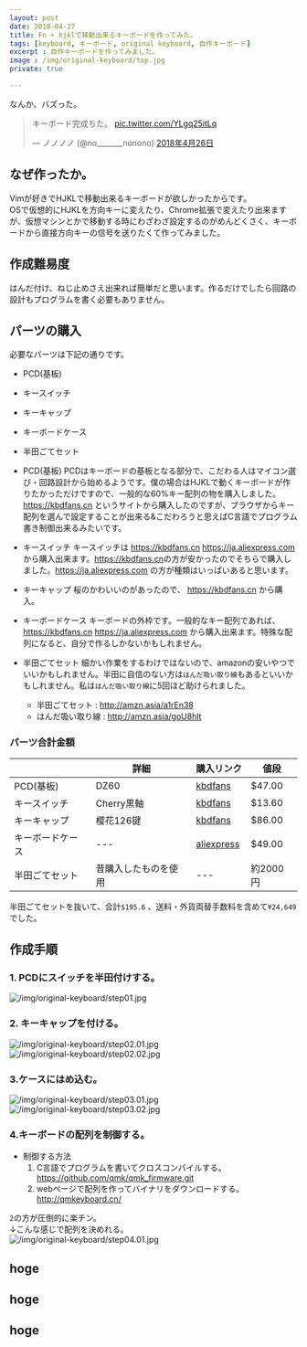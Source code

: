 ```yaml
---
layout: post
date: 2018-04-27
title: Fn + hjklで移動出来るキーボードを作ってみた。
tags: [keyboard, キーボード, original keyboard, 自作キーボード]
excerpt : 自作キーボードを作ってみました。
image : /img/original-keyboard/top.jpg
private: true

---
```

なんか、バズった。  
<blockquote class="twitter-tweet" data-lang="ja"><p lang="ja" dir="ltr">キーボード完成ちた。 <a href="https://t.co/YLgq25itLq">pic.twitter.com/YLgq25itLq</a></p>&mdash; ノノノノ (@no_______nonono) <a href="https://twitter.com/no_______nonono/status/989303420845572097?ref_src=twsrc%5Etfw">2018年4月26日</a></blockquote>
<script async src="https://platform.twitter.com/widgets.js" charset="utf-8"></script>


## なぜ作ったか。
Vimが好きでHJKLで移動出来るキーボードが欲しかったからです。  
OSで仮想的にHJKLを方向キーに変えたり、Chrome拡張で変えたり出来ますが、仮想マシンとかで移動する時にわざわざ設定するのがめんどくさく、キーボードから直接方向キーの信号を送りたくて作ってみました。  

## 作成難易度
はんだ付け、ねじ止めさえ出来れば簡単だと思います。作るだけでしたら回路の設計もプログラムを書く必要もありません。

## パーツの購入
必要なパーツは下記の通りです。  
- PCD(基板)
- キースイッチ
- キーキャップ
- キーボードケース
- 半田ごてセット

- PCD(基板)
 PCDはキーボードの基板となる部分で、こだわる人はマイコン選び・回路設計から始めるようです。僕の場合はHJKLで動くキーボードが作りたかっただけですので、一般的な60%キー配列の物を購入しました。<https://kbdfans.cn> というサイトから購入したのですが、ブラウザからキー配列を選んで設定することが出来る&こだわろうと思えばC言語でプログラム書き制御出来るみたいです。  
- キースイッチ
 キースイッチは <https://kbdfans.cn> <https://ja.aliexpress.com> から購入出来ます。<https://kbdfans.cn>の方が安かったのでそちらで購入しました。<https://ja.aliexpress.com> の方が種類はいっぱいあると思います。  
- キーキャップ
 桜のかわいいのがあったので、 <https://kbdfans.cn> から購入。
- キーボードケース
 キーボードの外枠です。一般的なキー配列であれば、<https://kbdfans.cn> <https://ja.aliexpress.com> から購入出来ます。特殊な配列になると、自分で作るしかないかもしれません。
- 半田ごてセット
 細かい作業をするわけではないので、amazonの安いやつでいいかもしれません。半田に自信のない方は`はんだ吸い取り線`もあるといいかもしれません。私は`はんだ吸い取り線`に5回ほど助けられました。
  - 半田ごてセット : <http://amzn.asia/a1rEn38>
  - はんだ吸い取り線 : <http://amzn.asia/goU8hlt>

### パーツ合計金額

|   | 詳細  | 購入リンク | 値段 |
| ---- | ---- | ---- | ---- |
|  PCD(基板)  |  DZ60  |  [kbdfans](https://kbdfans.cn/products/dz60-60-pcb) | $47.00 |
|  キースイッチ  |  Cherry黒軸  | [kbdfans](https://kbdfans.cn/products/switch-68-cherry-gateron-zealio) | $13.60 |
|  キーキャップ  |  樱花126键  | [kbdfans](https://kbdfans.cn/products/cherry-profile-sakura-keycaps-126keys) | $86.00 |
|  キーボードケース  |  ---  | [aliexpress](https://ja.aliexpress.com/item/GH60-60-faceu/32834509210.html) | $49.00 |
|  半田ごてセット  | 昔購入したものを使用  | --- | 約2000円|

半田ごてセットを抜いて、合計`$195.6` 、送料・外貨両替手数料を含めて`¥24,649`でした。

## 作成手順
### 1. PCDにスイッチを半田付けする。
![/img/original-keyboard/step01.jpg](/img/original-keyboard/step01.jpg)

### 2. キーキャップを付ける。
![/img/original-keyboard/step02.01.jpg](/img/original-keyboard/step02.01.jpg)
![/img/original-keyboard/step02.02.jpg](/img/original-keyboard/step02.02.jpg)

### 3.ケースにはめ込む。
![/img/original-keyboard/step03.01.jpg](/img/original-keyboard/step03.01.jpg)
![/img/original-keyboard/step03.02.jpg](/img/original-keyboard/step03.02.jpg)

### 4.キーボードの配列を制御する。
- 制御する方法
  1. C言語でプログラムを書いてクロスコンパイルする。
    <https://github.com/qmk/qmk_firmware.git>
  2. webページで配列を作ってバイナリをダウンロードする。
    <http://qmkeyboard.cn/>

`2`の方が圧倒的に楽チン。  
↓こんな感じで配列を決めれる。  
![/img/original-keyboard/step04.01.jpg](/img/original-keyboard/step04.01.jpg)

## hoge
## hoge
## hoge
